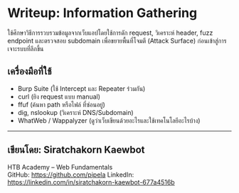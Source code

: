 # Writeup: Information Gathering
ใช้ศึกษาวิธีการรวบรวมข้อมูลจากเว็บแอปโดยใช้การดัก request, วิเคราะห์ header, fuzz endpoint และตรวจสอบ subdomain เพื่อขยายพื้นที่โจมตี (Attack Surface) ก่อนเข้าสู่การเจาะรบบที่ลึกขึ้น

## เครื่องมือที่ใช้
- Burp Suite (ใช้ Intercept และ Repeater ร่วมกัน)
- curl (ยิง request แบบ manual)
- ffuf (ค้นหา path หรือไฟล์ ที่ซ่อนอยู่)
- dig, nslookup (วิเคราะห์ DNS/Subdomain)
- WhatWeb / Wappalyzer (ดูว่าเว็บเขียนด้วยอะไรและใช้เทคโนโลยีอะไรบ้าง)

---
## เขียนโดย: Siratchakorn Kaewbot  
HTB Academy – Web Fundamentals  
GitHub: https://github.com/pipela
LinkedIn: https://linkedin.com/in/siratchakorn-kaewbot-677a4516b
